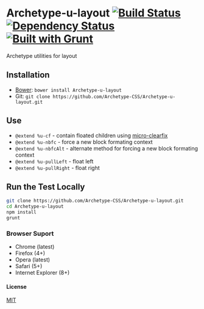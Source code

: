 # Archetype-u-layout [![Build Status](https://secure.travis-ci.org/Archetype-CSS/Archetype-u-layout.png?branch=master)](http://travis-ci.org/Archetype-CSS/Archetype-u-layout) [![Dependency Status](https://gemnasium.com/Archetype-CSS/Archetype-u-layout.svg)](https://gemnasium.com/Archetype-CSS/Archetype-u-layout) [![Built with Grunt](https://cdn.gruntjs.com/builtwith.png)](http://gruntjs.com/)

Archetype utilities for layout

## Installation
  * [Bower](http://bower.io): `bower install Archetype-u-layout`
  * Git: `git clone https://github.com/Archetype-CSS/Archetype-u-layout.git`

## Use
  * `@extend %u-cf` - contain floated children using [micro-clearfix](http://nicolasgallagher.com/micro-clearfix-hack/) 
  * `@extend %u-nbfc` - force a new block formating context
  * `@extend %u-nbfcAlt` - alternate method for forcing a new block formating context
  * `@extend %u-pullLeft` - float left
  * `@extend %u-pullRight` - float right

## Run the Test Locally

```bash
git clone https://github.com/Archetype-CSS/Archetype-u-layout.git
cd Archetype-u-layout
npm install
grunt
```

### Browser Suport
  * Chrome (latest)
  * Firefox (4+)
  * Opera (latest)
  * Safari (5+)
  * Internet Explorer (8+)

#### License
[MIT](/LICENSE.md)

